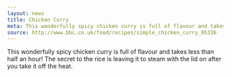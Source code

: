 ```yaml
---
layout: news
title: Chicken Curry
meta: This wonderfully spicy chicken curry is full of flavour and takes less than half an hour!
source: http://www.bbc.co.uk/food/recipes/simple_chicken_curry_95336
---
```


This wonderfully spicy chicken curry is full of flavour and takes less than half an hour! The secret to the rice is leaving it to steam with the lid on after you take it off the heat.